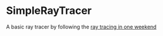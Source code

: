 # SimpleRayTracer

A basic ray tracer by following the [ray tracing in one weekend](https://www.amazon.com/Ray-Tracing-Weekend-Minibooks-Book-ebook/dp/B01B5AODD8)
